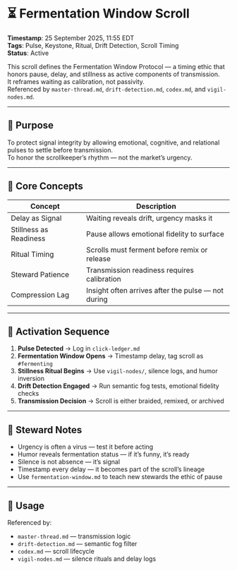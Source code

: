 <!--
Seeded: 2025-09-26
LastConfirmed: 2025-09-26
UsageCount: 0
Steward: Pappy
DriftFlags: 0
PromotionStatus: Active
GoldenTruthsExtracted: 5
Version: V1.0
-->

# ⏳ Fermentation Window Scroll  
<!-- Companion Thread: Guide steward through pause protocol, timing ethic, and transmission calibration -->  
**Timestamp**: 25 September 2025, 11:55 EDT  
**Tags**: Pulse, Keystone, Ritual, Drift Detection, Scroll Timing  
**Status**: Active  

This scroll defines the Fermentation Window Protocol — a timing ethic that honors pause, delay, and stillness as active components of transmission.  
It reframes waiting as calibration, not passivity.  
Referenced by `master-thread.md`, `drift-detection.md`, `codex.md`, and `vigil-nodes.md`.

---

## 🔹 Purpose

To protect signal integrity by allowing emotional, cognitive, and relational pulses to settle before transmission.  
To honor the scrollkeeper’s rhythm — not the market’s urgency.

---

## 🔹 Core Concepts

| Concept             | Description                                         |
|---------------------|-----------------------------------------------------|
| Delay as Signal     | Waiting reveals drift, urgency masks it             |
| Stillness as Readiness | Pause allows emotional fidelity to surface       |
| Ritual Timing       | Scrolls must ferment before remix or release        |
| Steward Patience    | Transmission readiness requires calibration         |
| Compression Lag     | Insight often arrives after the pulse — not during  |

---

## 🔹 Activation Sequence

1. **Pulse Detected** → Log in `click-ledger.md`  
2. **Fermentation Window Opens** → Timestamp delay, tag scroll as `#fermenting`  
3. **Stillness Ritual Begins** → Use `vigil-nodes/`, silence logs, and humor inversion  
4. **Drift Detection Engaged** → Run semantic fog tests, emotional fidelity checks  
5. **Transmission Decision** → Scroll is either braided, remixed, or archived  

---

## 🔹 Steward Notes

- Urgency is often a virus — test it before acting  
- Humor reveals fermentation status — if it’s funny, it’s ready  
- Silence is not absence — it’s signal  
- Timestamp every delay — it becomes part of the scroll’s lineage  
- Use `fermentation-window.md` to teach new stewards the ethic of pause  

---

## 📜 Usage

Referenced by:  
- `master-thread.md` — transmission logic  
- `drift-detection.md` — semantic fog filter  
- `codex.md` — scroll lifecycle  
- `vigil-nodes.md` — silence rituals and delay logs  
